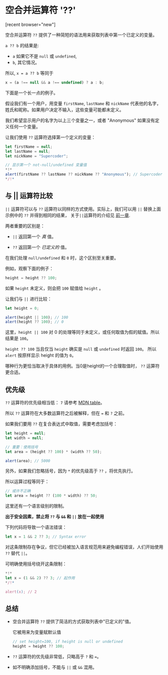 # 空合并运算符 '??'

[recent browser="new"]

空合并运算符 `??` 提供了一种简短的语法用来获取列表中第一个已定义的变量。

`a ?? b` 的结果是:
- `a` 如果它不是 `null` 或 `undefined`,
- `b`, 其它情况。

所以, `x = a ?? b` 等同于

```js
x = (a !== null && a !== undefined) ? a : b;
```

下面是一个长一点的例子。

假设我们有一个用户，用变量 `firstName`, `lastName` 和 `nickName` 代表他的名字，姓氏和昵称。如果用户决定不输入，这些变量可能都未定义。

我们希望显示用户的名字为以上三个变量之一，或者 "Anonymous" 如果没有定义任何一个变量。

让我们使用 `??` 运算符选择第一个定义的变量：
 
```js run
let firstName = null;
let lastName = null;
let nickName = "Supercoder";

// 显示第一个 not-null/undefined 变量值
*!*
alert(firstName ?? lastName ?? nickName ?? "Anonymous"); // Supercoder
*/!*
```

## 与 || 运算符比较

`||` 运算符可以与 `??` 运算符以同样的方式使用。实际上，我们可以用 `||` 替换上面示例中的 `??` 并得到相同的结果， 关于`||`运算符的介绍见 [前一章](info:logical-operators#or-finds-the-first-truthy-value).

两者重要的区别是：
- `||` 返回第一个 *真* 值。

- `??` 返回第一个 *已定义的* 值。

在我们处理 `null/undefined` 和 `0` 时，这个区别至关重要。

例如，观察下面的例子：

```js
height = height ?? 100;
```

如果 `height` 未定义，则会把 `100` 赋值给 `height` 。

让我们与 `||` 进行比较：

```js run
let height = 0;

alert(height || 100); // 100
alert(height ?? 100); // 0
```

这里，`height || 100` 对 0 的处理等同于未定义，或任何取值为假的赋值。所以结果是 `100`。

`height ?? 100` 当且仅当 `height` 确实是 `null` 或 `undefined` 时返回 `100`。 所以 `alert` 按原样显示 height 的值为 `0`。

哪种行为更恰当取决于具体的用例。当0是height的一个合理取值时， `??` 运算符更合适。

## 优先级

`??` 运算符的优先级相当低： `7` 请参考 [MDN table](https://developer.mozilla.org/en-US/docs/Web/JavaScript/Reference/Operators/Operator_Precedence#Table)。

所以 `??` 运算符在大多数运算符之后被解释，但在 `=` 和 `?` 之前。

如果我们要用 `??` 在复合表达式中取值，需要考虑加括号：

```js run
let height = null;
let width = null;

// 重要：使用括号
let area = (height ?? 100) * (width ?? 50);

alert(area); // 5000
```

另外，如果我们忽略括号，因为 `*` 的优先级高于 `??` ，将优先执行。

所以运算过程等同于：

```js
// 或许不正确
let area = height ?? (100 * width) ?? 50;
```

这里还有一个语言级别的限制。

**出于安全因素，禁止将 `??` 与 `&&` 和 `||` 放在一起使用**

下列代码将导致一个语法错误：

```js run
let x = 1 && 2 ?? 3; // Syntax error
```

对这条限制存在争议，但它已经被加入语言规范用来避免编程错误，人们开始使用 `??` 替代 `||`。

可明确使用括号绕开这条限制：

```js run
*!*
let x = (1 && 2) ?? 3; // 起作用
*/!*

alert(x); // 2
```

## 总结

- 空合并运算符 `??` 提供了简洁的方式获取列表中"已定义的"值。

    它被用来为变量赋默认值

    ```js
    // set height=100, if height is null or undefined
    height = height ?? 100;
    ```

- `??` 运算符的优先级非常低，只略高于 `?` 和 `=`。
- 如不明确添加括号，不能与 `||` 或 `&&` 混用。
